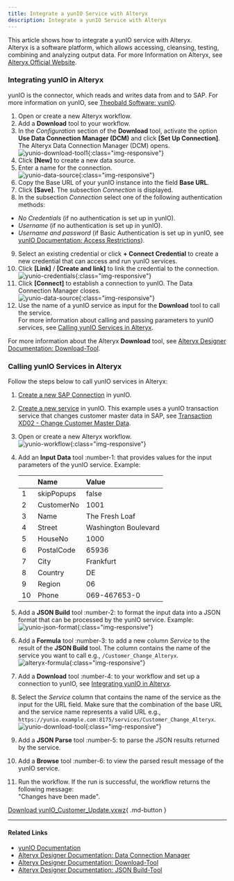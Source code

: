 ```yaml
---
title: Integrate a yunIO Service with Alteryx
description: Integrate a yunIO Service with Alteryx
---
```



This article shows how to integrate a yunIO service with Alteryx.<br>
Alteryx is a software platform, which allows accessing, cleansing, testing, combining and analyzing output data. 
For more Information on Alteryx, see [Alteryx Official Website](https://www.alteryx.com/).

### Integrating yunIO in Alteryx

yunIO is the connector, which reads and writes data from and to SAP.
For more information on yunIO, see [Theobald Software: yunIO](https://theobald-software.com/en/yunio/).

1. Open or create a new Alteryx workflow.
2. Add a **Download** tool to your workflow.
3. In the *Configuration* section of the **Download** tool, activate the option **Use Data Connection Manager (DCM)** and click **[Set Up Connection]**. 
The Alteryx Data Connection Manager (DCM) opens.<br>
![yunio-download-tool1](../assets/images/yunio/articles/yunio-download-tool1.png){:class="img-responsive"}
4. Click **[New]** to create a new data source.
5. Enter a name for the connection.<br>
![yunio-data-source](../assets/images/yunio/articles/yunIO-data-source.png){:class="img-responsive"}
6. Copy the Base URL of your yunIO instance into the field **Base URL**.
7. Click **[Save]**. The subsection *Connection* is displayed.
8. In the subsection *Connection* select one of the following authentication methods: <br>
- *No Credentials* (if no authentication is set up in yunIO).
- *Username* (if no authentication is set up in yunIO).
- *Username and password* (if Basic Authentication is set up in yunIO, see [yunIO Documentation: Access Restrictions](../documentation/access-restrictions/index.md)).
9. Select an existing credential or click **+ Connect Credential** to create a new credential that can access and run yunIO services.
10. Click **[Link]** / **[Create and link]** to link the credential to the connection.<br>
![yunio-credentials](../assets/images/yunio/articles/yunio-credentials.png){:class="img-responsive"}
11. Click **[Connect]** to establish a connection to yunIO. The Data Connection Manager closes.<br>
![yunio-data-source](../assets/images/yunio/articles/yunIO-data-source-connect.png){:class="img-responsive"}
12. Use the name of a yunIO service as input for the **Download** tool to call the service. <br>
For more information about calling and passing parameters to yunIO services, see [Calling yunIO Services in Alteryx](#calling-yunio-services-in-alteryx).

For more information about the Alteryx **Download** tool, see [Alteryx Designer Documentation: Download-Tool](https://help.alteryx.com/20231/designer/download-tool).

<!---
!!! note
    The Alteryx Data Connection Manager is available as of Alteryx Designer version 2021.4.
    -->

### Calling yunIO Services in Alteryx

Follow the steps below to call yunIO services in Alteryx:<br>

1. [Create a new SAP Connection](../getting-started.md#connect-to-sap) in yunIO. 
2. [Create a new service](../getting-started.md#create-a-service) in yunIO.
This example uses a yunIO transaction service that changes customer master data in SAP, see [Transaction XD02 - Change Customer Master Data](transaction-xd02.md).<br>
3. Open or create a new Alteryx workflow.<br>
![yunio-workflow](../assets/images/yunio/articles/yunIO-workflow.png){:class="img-responsive"}
4. Add an **Input Data** tool :number-1: that provides values for the input parameters of the yunIO service. Example:

	|  | Name | Value |
	| :------ |:--- | :--- |
	| 1 | skipPopups | false |
	| 2 | CustomerNo | 1001 |
	| 3 | Name | The Fresh Loaf |
	| 4 | Street | Washington Boulevard |
	| 5 | HouseNo | 1000 |
	| 6 | PostalCode | 65936 |
	| 7 | City | Frankfurt |
	| 8 | Country | DE |
	| 9 | Region | 06 |
	| 10 | Phone | 069-467653-0 |

5. Add a **JSON Build** tool :number-2: to format the input data into a JSON format that can be processed by the yunIO service. Example:<br>
![yunio-json-format](../assets/images/yunio/articles/yunio-json-format.png){:class="img-responsive"}
6. Add a **Formula** tool :number-3: to add a new column *Service* to the result of the **JSON Build** tool. 
The column contains the name of the service you want to call e.g., `/Customer_Change_Alteryx`.<br>
![alteryx-formula](../assets/images/yunio/articles/alteryx-formula.png){:class="img-responsive"}
7. Add a **Download** tool :number-4: to your workflow and set up a connection to yunIO, see [Integrating yunIO in Alteryx](#integrating-yunio-in-alteryx). 
8. Select the *Service* column that contains the name of the service as the input for the URL field. Make sure that the combination of the base URL and the service name represents a valid URL e.g., `https://yunio.example.com:8175/services/Customer_Change_Alteryx`.<br>
![yunio-download-tool](../assets/images/yunio/articles/yunio-download-tool.png){:class="img-responsive"}
8. Add a **JSON Parse** tool :number-5: to parse the JSON results returned by the service. 
9. Add a **Browse** tool :number-6: to view the parsed result message of the yunIO service. 
10. Run the workflow. If the run is successful, the workflow returns the following message:<br>
"Changes have been made".


[Download yunIO_Customer_Update.yxwz](../assets/files/yunio/yunIO_Customer_Update.yxwz){ .md-button }

<!--- The service uses the following input parameters:<br>
- skipPopups (this is a default parameter that is used by every service)
- CustomerNo
- Name
- Street
- HouseNo
- PostalCode
- City
- Country
- Region
- Phone 

```json
{
	 "skipPopups": "false",
	 "CustomerNo": "1001",
	 "Name": "The Fresh Loaf",
	 "Street": "Washington Boulevard",
	 "HouseNo": "1000",
	 "PostalCode": "65936",
	 "City": "Frankfurt",
	 "Country": "DE",
	 "Region": "06",
	 "Phone": "069-467653-0"
}
```-->

******

#### Related Links
- [yunIO Documentation](../documentation/introduction.md)
- [Alteryx Designer Documentation: Data Connection Manager](https://help.alteryx.com/current/en/designer/tools/dcm---designer.html)
- [Alteryx Designer Documentation: Download-Tool](https://help.alteryx.com/current/en/designer/tools/developer/download-tool.html)
- [Alteryx Designer Documentation: JSON Build-Tool](https://help.alteryx.com/current/en/designer/tools/developer/json-parse-tool.html)
